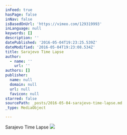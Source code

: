 ```yaml
---
inFeed: true
hasPage: false
inNav: false
isBasedOnUrl: 'https://vimeo.com/129319993'
inLanguage: null
keywords: []
description: ''
datePublished: '2016-05-04T19:23:25.539Z'
dateModified: '2016-05-04T19:23:08.534Z'
title: Sarajevo Time Lapse
author:
  - name: ''
    url: ''
authors: []
publisher:
  name: null
  domain: null
  url: null
  favicon: null
starred: false
sourcePath: _posts/2016-05-04-sarajevo-time-lapse.md
_type: MediaObject

---
```

Sarajevo Time Lapse
![](https://the-grid-user-content.s3-us-west-2.amazonaws.com/8b210861-0318-4ea7-822b-723038ab54b8.jpg)